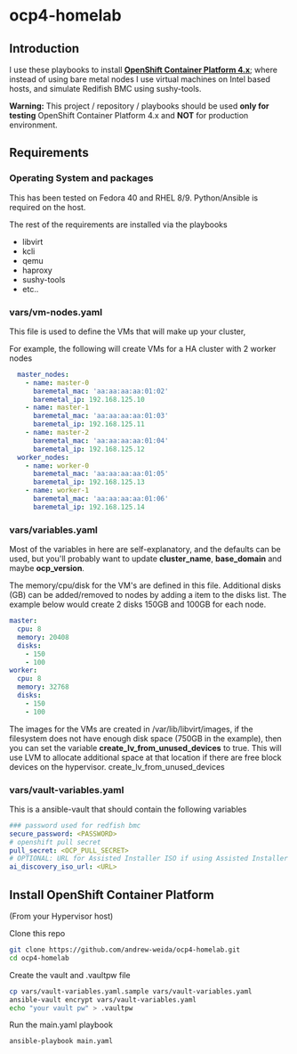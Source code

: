 ocp4-homelab
=====================
Introduction
------------
I use these playbooks to install [**OpenShift Container Platform 4.x**](https://docs.openshift.com/container-platform/4.16/installing/installing_bare_metal/preparing-to-install-on-bare-metal.html); where instead of using bare metal nodes I use virtual machines on Intel based hosts, and simulate Redifish BMC using sushy-tools.


**Warning:** This project / repository / playbooks should be used **only for testing** OpenShift Container Platform 4.x and **NOT** for production environment.

Requirements
------------
### Operating System and packages
This has been tested on Fedora 40 and RHEL 8/9. Python/Ansible is required on the host.

The rest of the requirements are installed via the playbooks
- libvirt
- kcli
- qemu
- haproxy
- sushy-tools
- etc..


### vars/vm-nodes.yaml
This file is used to define the VMs that will make up your cluster, 

For example, the following will create VMs for a HA cluster with 2 worker nodes

```yaml
  master_nodes:
    - name: master-0
      baremetal_mac: 'aa:aa:aa:aa:01:02'
      baremetal_ip: 192.168.125.10
    - name: master-1
      baremetal_mac: 'aa:aa:aa:aa:01:03'
      baremetal_ip: 192.168.125.11
    - name: master-2
      baremetal_mac: 'aa:aa:aa:aa:01:04'
      baremetal_ip: 192.168.125.12
  worker_nodes:
    - name: worker-0
      baremetal_mac: 'aa:aa:aa:aa:01:05'
      baremetal_ip: 192.168.125.13
    - name: worker-1
      baremetal_mac: 'aa:aa:aa:aa:01:06'
      baremetal_ip: 192.168.125.14
```

### vars/variables.yaml
Most of the variables in here are self-explanatory, and the defaults can be used, but you'll probably want to update **cluster_name**, **base_domain** and maybe **ocp_version**.

The memory/cpu/disk for the VM's are defined in this file. Additional disks (GB) can be added/removed to nodes by adding a item to the disks list. The example below would create 2 disks 150GB and 100GB for each node.

```yaml
master:
  cpu: 8
  memory: 20408
  disks: 
    - 150
    - 100
worker:
  cpu: 8
  memory: 32768
  disks: 
    - 150
    - 100
```

The images for the VMs are created in /var/lib/libvirt/images, if the filesystem does not have enough disk space (750GB in the example), then you can set the variable **create_lv_from_unused_devices** to true. 
This will use LVM to allocate additional space at that location if there are free block devices on the hypervisor.
create_lv_from_unused_devices

### vars/vault-variables.yaml

This is a ansible-vault that should contain the following variables  
```yaml
### password used for redfish bmc
secure_password: <PASSWORD>
# openshift pull secret
pull_secret: <OCP_PULL_SECRET>
# OPTIONAL: URL for Assisted Installer ISO if using Assisted Installer method instead of agent
ai_discovery_iso_url: <URL>
```

Install OpenShift Container Platform
--------------------------------
(From your Hypervisor host)

Clone this repo
```bash
git clone https://github.com/andrew-weida/ocp4-homelab.git
cd ocp4-homelab
```

Create the vault and .vaultpw file
```bash
cp vars/vault-variables.yaml.sample vars/vault-variables.yaml
ansible-vault encrypt vars/vault-variables.yaml
echo "your vault pw" > .vaultpw
```

Run the main.yaml playbook

```bash
ansible-playbook main.yaml
```
